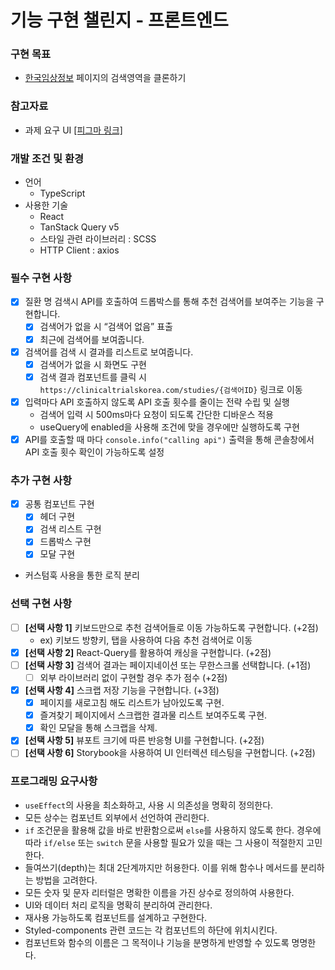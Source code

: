 # 기능 구현 챌린지 - 프론트엔드

### 구현 목표

- [한국임상정보](https://clinicaltrialskorea.com/) 페이지의 검색영역을 클론하기

### 참고자료

- 과제 요구 UI [[피그마 링크]](https://www.figma.com/file/2I7T132M48F6FbhJHwIB0r/Techeer-Infinite-Challenge-FE?type=design&node-id=0-1&mode=design&t=5ogNibInEDjJplQd-0)

### 개발 조건 및 환경

- 언어
  - TypeScript
- 사용한 기술
  - React
  - TanStack Query v5
  - 스타일 관련 라이브러리 : SCSS
  - HTTP Client : axios

### 필수 구현 사항

- [x] 질환 명 검색시 API를 호출하여 드롭박스를 통해 추천 검색어를 보여주는 기능을 구현합니다.
  - [x] 검색어가 없을 시 “검색어 없음” 표출
  - [x] 최근에 검색어를 보여줍니다.
- [x] 검색어를 검색 시 결과를 리스트로 보여줍니다.
  - [x] 검색어가 없을 시 화면도 구현
  - [x] 검색 결과 컴포넌트를 클릭 시 `https://clinicaltrialskorea.com/studies/{검색어ID}` 링크로 이동
- [x] 입력마다 API 호출하지 않도록 API 호출 횟수를 줄이는 전략 수립 및 실행
  - 검색어 입력 시 500ms마다 요청이 되도록 간단한 디바운스 적용
  - useQuery에 enabled을 사용해 조건에 맞을 경우에만 실행하도록 구현
- [x] API를 호출할 때 마다 `console.info("calling api")` 출력을 통해 콘솔창에서 API 호출 횟수 확인이 가능하도록 설정

### 추가 구현 사항

- [x] 공통 컴포넌트 구현
  - [x] 헤더 구현
  - [x] 검색 리스트 구현
  - [x] 드롭박스 구현
  - [x] 모달 구현
- 커스텀훅 사용을 통한 로직 분리

### 선택 구현 사항

- [ ] **[선택 사항 1]** 키보드만으로 추천 검색어들로 이동 가능하도록 구현합니다. (+2점)
  - ex) 키보드 방향키, 탭을 사용하여 다음 추천 검색어로 이동
- [x] **[선택 사항 2]** React-Query를 활용하여 캐싱을 구현합니다. (+2점)
- [ ] **[선택 사항 3]** 검색어 결과는 페이지네이션 또는 무한스크롤 선택합니다. (+1점)
  - [ ] 외부 라이브러리 없이 구현할 경우 추가 점수 (+2점)
- [x] **[선택 사항 4]** 스크랩 저장 기능을 구현합니다. (+3점)
  - [x] 페이지를 새로고침 해도 리스트가 남아있도록 구현.
  - [x] 즐겨찾기 페이지에서 스크랩한 결과물 리스트 보여주도록 구현.
  - [x] 확인 모달을 통해 스크랩을 삭제.
- [x] **[선택 사항 5]** 뷰포트 크기에 따른 반응형 UI를 구현합니다. (+2점)
- [ ] **[선택 사항 6]** Storybook을 사용하여 UI 인터렉션 테스팅을 구현합니다. (+2점)

### 프로그래밍 요구사항

- `useEffect`의 사용을 최소화하고, 사용 시 의존성을 명확히 정의한다.
- 모든 상수는 컴포넌트 외부에서 선언하여 관리한다.
- `if` 조건문을 활용해 값을 바로 반환함으로써 `else`를 사용하지 않도록 한다. 경우에 따라 `if/else` 또는 `switch` 문을 사용할 필요가 있을 때는 그 사용이 적절한지 고민한다.
- 들여쓰기(depth)는 최대 2단계까지만 허용한다. 이를 위해 함수나 메서드를 분리하는 방법을 고려한다.
- 모든 숫자 및 문자 리터럴은 명확한 이름을 가진 상수로 정의하여 사용한다.
- UI와 데이터 처리 로직을 명확히 분리하여 관리한다.
- 재사용 가능하도록 컴포넌트를 설계하고 구현한다.
- Styled-components 관련 코드는 각 컴포넌트의 하단에 위치시킨다.
- 컴포넌트와 함수의 이름은 그 목적이나 기능을 분명하게 반영할 수 있도록 명명한다.
